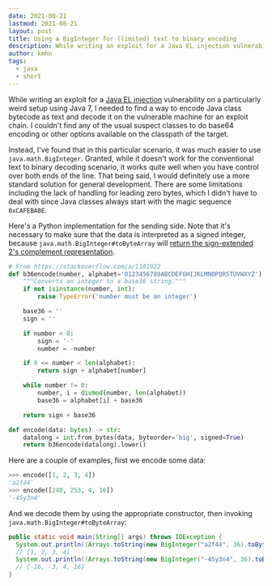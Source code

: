```yaml
---
date: 2021-08-21
lastmod: 2021-08-21
layout: post
title: Using a BigInteger for (limited) text to binary encoding
description: While writing an exploit for a Java EL injection vulnerability on a particularly weird setup using Java 7, I needed to find a way to encode Java class bytecode...
author: kmhn
tags:
  - java
  - short
---
```

While writing an exploit for a [Java EL injection](https://owasp.org/www-community/vulnerabilities/Expression_Language_Injection) vulnerability on a particularly weird setup using Java 7, I needed to find a way to encode Java class bytecode as text and decode it on the vulnerable machine for an exploit chain. I couldn't find any of the usual suspect classes to do base64 encoding or other options available on the classpath of the target.

Instead, I've found that in this particular scenario, it was much easier to use `java.math.BigInteger`. Granted, while it doesn't work for the conventional text to binary decoding scenario, it works quite well when you have control over both ends of the line. That being said, I would definitely use a more standard solution for general development. There are some limitations including the lack of handling for leading zero bytes, which I didn't have to deal with since Java classes always start with the magic sequence `0xCAFEBABE`.

Here's a Python implementation for the sending side. Note that it's necessary to make sure that the data is interpreted as a signed integer, because `java.math.BigInteger#toByteArray` will [return the sign-extended 2's complement representation](https://docs.oracle.com/javase/7/docs/api/java/math/BigInteger.html#toByteArray()).
```python
# From https://stackoverflow.com/a/1181922
def b36encode(number, alphabet='0123456789ABCDEFGHIJKLMNOPQRSTUVWXYZ'):
    """Converts an integer to a base36 string."""
    if not isinstance(number, int):
        raise TypeError('number must be an integer')

    base36 = ''
    sign = ''

    if number < 0:
        sign = '-'
        number = -number

    if 0 <= number < len(alphabet):
        return sign + alphabet[number]

    while number != 0:
        number, i = divmod(number, len(alphabet))
        base36 = alphabet[i] + base36

    return sign + base36

def encode(data: bytes) -> str:
    datalong = int.from_bytes(data, byteorder='big', signed=True)
    return b36encode(datalong).lower()
```
Here are a couple of examples, first we encode some data:
```python
>>> encode([1, 2, 3, 4])
'a2f44'
>>> encode([240, 253, 4, 16])
'-45y3n4'
```

And we decode them by using the appropriate constructor, then invoking `java.math.BigInteger#toByteArray`:
```java
public static void main(String[] args) throws IOException {
  System.out.println((Arrays.toString(new BigInteger("a2f44", 36).toByteArray())));
  // [1, 2, 3, 4]
  System.out.println((Arrays.toString(new BigInteger("-45y3n4", 36).toByteArray())));
  // [-16, -3, 4, 16]
}
```